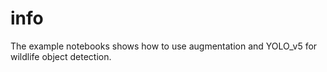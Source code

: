 # info
The example notebooks shows how to use augmentation and YOLO_v5 for wildlife object detection.
